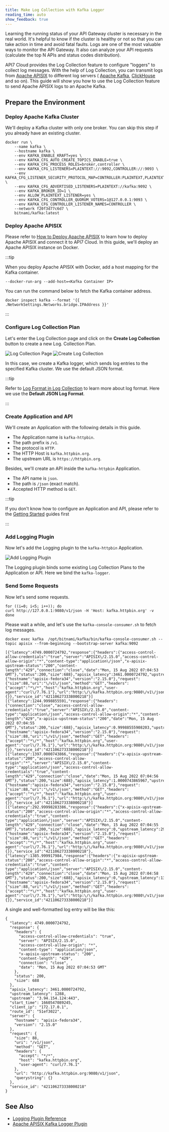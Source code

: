 ```yaml
---
title: Make Log Collection with Kafka Logger
reading_time: auto
show_feedback: true
---
```


Learning the running status of your API Gateway cluster is necessary in the real world. It's helpful to know if the cluster is healthy or not so that you can take action in time and avoid fatal faults. Logs
are one of the most valuable ways to monitor the API Gateway. It also can analyze your API requests (calculate
the top N APIs and status codes distribution).

API7 Cloud provides the Log Collection feature to configure "loggers" to collect log messages. With the help of
Log Collection, you can transmit logs from [Apache APISIX](https://apisix.apache.org) to different log servers (
[Apache Kafka](https://kafka.apache.org/), [ClickHouse](https://clickhouse.com/) and so on). This guide will show
you how to use the Log Collection feature to send Apache APISIX logs to an Apache Kafka.

Prepare the Environment
-----------------------

### Deploy Apache Kafka Cluster

We'll deploy a Kafka cluster with only one broker. You can skip this step if you already have an existing cluster.

```shell
docker run \
    --name kafka \
    --hostname kafka \
    --env KAFKA_ENABLE_KRAFT=yes \
    --env KAFKA_CFG_AUTO_CREATE_TOPICS_ENABLE=true \
    --env KAFKA_CFG_PROCESS_ROLES=broker,controller \
    --env KAFKA_CFG_LISTENERS=PLAINTEXT://:9092,CONTROLLER://:9093 \
    --env KAFKA_CFG_LISTENER_SECURITY_PROTOCOL_MAP=CONTROLLER:PLAINTEXT,PLAINTEXT:PLAINTEXT \
    --env KAFKA_CFG_ADVERTISED_LISTENERS=PLAINTEXT://kafka:9092 \
    --env KAFKA_BROKER_ID=1 \
    --env ALLOW_PLAINTEXT_LISTENER=yes \
    --env KAFKA_CFG_CONTROLLER_QUORUM_VOTERS=1@127.0.0.1:9093 \
    --env KAFKA_CFG_CONTROLLER_LISTENER_NAMES=CONTROLLER \
    --network f20f3d77c6d7 \
    bitnami/kafka:latest
```

### Deploy Apache APISIX

Please refer to [How to Deploy Apache APISIX](../product/how-to-deploy-apache-apisix.md) to learn how to deploy
Apache APISIX and connect it to API7 Cloud. In this guide, we'll deploy an Apache APISIX instance on Docker.

:::tip

When you deploy Apache APISIX with Docker, add a host mapping for the Kafka container.

```shell
--docker-run-arg --add-host=<Kafka Container IP>
```

You can run the command below to fetch the Kafka container address.

```shell
docker inspect kafka --format '{{ .NetworkSettings.Networks.bridge.IPAddress }}'
```

:::

### Configure Log Collection Plan

Let's enter the Log Collection page and click on the **Create Log Collection** button to create a new Log.
Collection Plan.

![Log Collection Page](https://static.apiseven.com/2022/12/30/log-collection-page.png)
![Create Log Collection](https://static.apiseven.com/2022/12/30/create-log-collection-kafka-logger.png)

In this case, we create a Kafka logger, which sends log entries to the specified Kafka cluster. We use the default JSON format.

:::tip

Refer to [Log Format in Log Collection](./log-collection-log-format.md) to learn more about log format. Here we use the
**Default JSON Log Format**.

:::

### Create Application and API

We'll create an Application with the following details in this guide.

* The Application name is `kafka-httpbin`.
* The path prefix is `/v1`.
* The protocol is `HTTP`.
* The HTTP Host is `kafka.httpbin.org`.
* The upstream URL is `https://httpbin.org`.

Besides, we'll create an API inside the `kafka-httpbin` Application.

* The API name is `json`.
* The path is `/json` (exact match).
* Accepted HTTP method is `GET`.

:::tip

If you don't know how to configure an Application and API, please refer to the [Getting Started](../../getting-started)
guides first

:::

### Add Logging Plugin

Now let's add the Logging plugin to the `kafka-httpbin` Application.

![Add Logging Plugin](https://static.apiseven.com/2022/12/30/add-logging-plugin-2.png)

The Logging plugin binds some existing Log Collection Plans to the Application or API.
Here we bind the `kafka-logger`.

### Send Some Requests

Now let's send some requests.

```shell
for ((i=0; i<5; i++)); do
curl http://127.0.0.1:9080/v1/json -H 'Host: kafka.httpbin.org' -v
done
```

Please wait a while, and let's use the `kafka-console-consumer.sh` to fetch log messages.

```shell
docker exec kafka  /opt/bitnami/kafka/bin/kafka-console-consumer.sh --topic apisix --from-beginning --bootstrap-server kafka:9092
```

```shell
[{"latency":4749.0000724792,"response":{"headers":{"access-control-allow-credentials":"true","server":"APISIX\/2.15.0","access-control-allow-origin":"*","content-type":"application\/json","x-apisix-upstream-status":"200","content-length":"429","connection":"close","date":"Mon, 15 Aug 2022 07:04:53 GMT"},"status":200,"size":688},"apisix_latency":3461.0000724792,"upstream_latency":1288,"upstream":"3.94.154.124:443","start_time":1660547089245,"client_ip":"172.17.0.1","route_id":"51ef3022","server":{"hostname":"apisix-fedora34","version":"2.15.0"},"request":{"size":88,"uri":"\/v1\/json","method":"GET","headers":{"accept":"*\/*","host":"kafka.httpbin.org","user-agent":"curl\/7.76.1"},"url":"http:\/\/kafka.httpbin.org:9080\/v1\/json","querystring":{}},"service_id":"421106273338000218"}]
[{"latency":1244.9998855591,"response":{"headers":{"connection":"close","access-control-allow-credentials":"true","server":"APISIX\/2.15.0","content-type":"application\/json","access-control-allow-origin":"*","content-length":"429","x-apisix-upstream-status":"200","date":"Mon, 15 Aug 2022 07:04:55 GMT"},"status":200,"size":688},"apisix_latency":0.99988555908203,"upstream_latency":1244,"upstream":"3.94.154.124:443","start_time":1660547093999,"client_ip":"172.17.0.1","route_id":"51ef3022","server":{"hostname":"apisix-fedora34","version":"2.15.0"},"request":{"size":88,"uri":"\/v1\/json","method":"GET","headers":{"accept":"*\/*","host":"kafka.httpbin.org","user-agent":"curl\/7.76.1"},"url":"http:\/\/kafka.httpbin.org:9080\/v1\/json","querystring":{}},"service_id":"421106273338000218"}]
[{"latency":1397.0000743866,"response":{"headers":{"x-apisix-upstream-status":"200","access-control-allow-origin":"*","server":"APISIX\/2.15.0","content-type":"application\/json","access-control-allow-credentials":"true","content-length":"429","connection":"close","date":"Mon, 15 Aug 2022 07:04:56 GMT"},"status":200,"size":688},"apisix_latency":1.0000743865967,"upstream_latency":1396,"upstream":"3.94.154.124:443","start_time":1660547095553,"client_ip":"172.17.0.1","route_id":"51ef3022","server":{"hostname":"apisix-fedora34","version":"2.15.0"},"request":{"size":88,"uri":"\/v1\/json","method":"GET","headers":{"accept":"*\/*","host":"kafka.httpbin.org","user-agent":"curl\/7.76.1"},"url":"http:\/\/kafka.httpbin.org:9080\/v1\/json","querystring":{}},"service_id":"421106273338000218"}]
[{"latency":292.99998283386,"response":{"headers":{"x-apisix-upstream-status":"200","access-control-allow-origin":"*","access-control-allow-credentials":"true","content-type":"application\/json","server":"APISIX\/2.15.0","content-length":"429","connection":"close","date":"Mon, 15 Aug 2022 07:04:55 GMT"},"status":200,"size":688},"apisix_latency":0,"upstream_latency":293,"upstream":"34.227.213.82:443","start_time":1660547095253,"client_ip":"172.17.0.1","route_id":"51ef3022","server":{"hostname":"apisix-fedora34","version":"2.15.0"},"request":{"size":88,"uri":"\/v1\/json","method":"GET","headers":{"accept":"*\/*","host":"kafka.httpbin.org","user-agent":"curl\/7.76.1"},"url":"http:\/\/kafka.httpbin.org:9080\/v1\/json","querystring":{}},"service_id":"421106273338000218"},{"latency":1385.999917984,"response":{"headers":{"x-apisix-upstream-status":"200","access-control-allow-origin":"*","access-control-allow-credentials":"true","content-type":"application\/json","server":"APISIX\/2.15.0","content-length":"429","connection":"close","date":"Mon, 15 Aug 2022 07:04:58 GMT"},"status":200,"size":688},"apisix_latency":0,"upstream_latency":1387,"upstream":"3.94.154.124:443","start_time":1660547096956,"client_ip":"172.17.0.1","route_id":"51ef3022","server":{"hostname":"apisix-fedora34","version":"2.15.0"},"request":{"size":88,"uri":"\/v1\/json","method":"GET","headers":{"accept":"*\/*","host":"kafka.httpbin.org","user-agent":"curl\/7.76.1"},"url":"http:\/\/kafka.httpbin.org:9080\/v1\/json","querystring":{}},"service_id":"421106273338000218"}]
```

A single and well-formatted log entry will be like this:

```shell
{
  "latency": 4749.0000724792,
  "response": {
    "headers": {
      "access-control-allow-credentials": "true",
      "server": "APISIX/2.15.0",
      "access-control-allow-origin": "*",
      "content-type": "application/json",
      "x-apisix-upstream-status": "200",
      "content-length": "429",
      "connection": "close",
      "date": "Mon, 15 Aug 2022 07:04:53 GMT"
    },
    "status": 200,
    "size": 688
  },
  "apisix_latency": 3461.0000724792,
  "upstream_latency": 1288,
  "upstream": "3.94.154.124:443",
  "start_time": 1660547089245,
  "client_ip": "172.17.0.1",
  "route_id": "51ef3022",
  "server": {
    "hostname": "apisix-fedora34",
    "version": "2.15.0"
  },
  "request": {
    "size": 88,
    "uri": "/v1/json",
    "method": "GET",
    "headers": {
      "accept": "*/*",
      "host": "kafka.httpbin.org",
      "user-agent": "curl/7.76.1"
    },
    "url": "http://kafka.httpbin.org:9080/v1/json",
    "querystring": {}
  },
  "service_id": "421106273338000218"
}
```

See Also
--------

* [Logging Plugin Reference](../../references/plugins/observability/logging.md)
* [Apache APISIX Kafka Logger Plugin](https://apisix.apache.org/docs/apisix/plugins/kafka-logger/)
